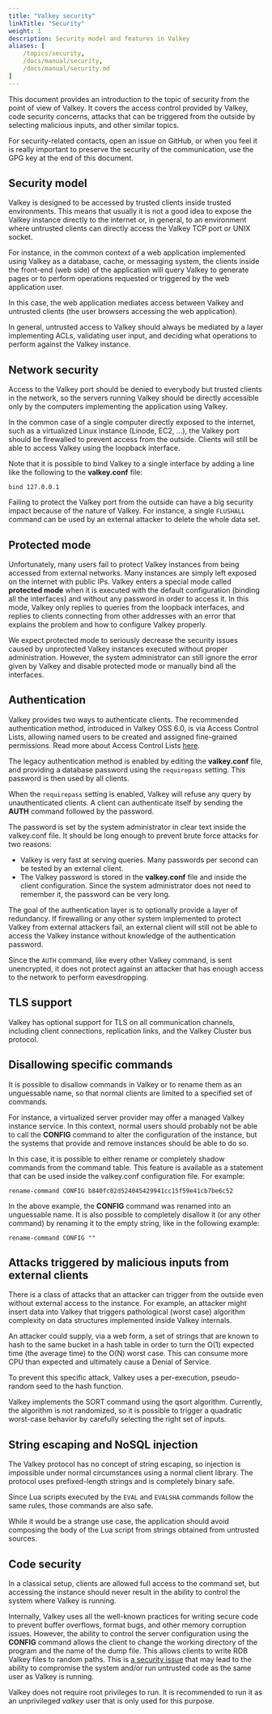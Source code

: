 ```yaml
---
title: "Valkey security"
linkTitle: "Security"
weight: 1
description: Security model and features in Valkey
aliases: [
    /topics/security,
    /docs/manual/security,
    /docs/manual/security.md
]
---
```


This document provides an introduction to the topic of security from the point of
view of Valkey. It covers the access control provided by Valkey, code security concerns,
attacks that can be triggered from the outside by selecting malicious inputs, and
other similar topics. 

For security-related contacts, open an issue on GitHub, or when you feel it
is really important to preserve the security of the communication, use the
GPG key at the end of this document.

## Security model

Valkey is designed to be accessed by trusted clients inside trusted environments.
This means that usually it is not a good idea to expose the Valkey instance
directly to the internet or, in general, to an environment where untrusted
clients can directly access the Valkey TCP port or UNIX socket.

For instance, in the common context of a web application implemented using Valkey
as a database, cache, or messaging system, the clients inside the front-end
(web side) of the application will query Valkey to generate pages or
to perform operations requested or triggered by the web application user.

In this case, the web application mediates access between Valkey and
untrusted clients (the user browsers accessing the web application).

In general, untrusted access to Valkey should
always be mediated by a layer implementing ACLs, validating user input,
and deciding what operations to perform against the Valkey instance.

## Network security

Access to the Valkey port should be denied to everybody but trusted clients
in the network, so the servers running Valkey should be directly accessible
only by the computers implementing the application using Valkey.

In the common case of a single computer directly exposed to the internet, such
as a virtualized Linux instance (Linode, EC2, ...), the Valkey port should be
firewalled to prevent access from the outside. Clients will still be able to
access Valkey using the loopback interface.

Note that it is possible to bind Valkey to a single interface by adding a line
like the following to the **valkey.conf** file:

    bind 127.0.0.1

Failing to protect the Valkey port from the outside can have a big security
impact because of the nature of Valkey. For instance, a single `FLUSHALL` command can be used by an external attacker to delete the whole data set.

## Protected mode

Unfortunately, many users fail to protect Valkey instances from being accessed
from external networks. Many instances are simply left exposed on the
internet with public IPs. Valkey enters a special mode called **protected mode** when it is
executed with the default configuration (binding all the interfaces) and
without any password in order to access it. In this mode, Valkey only replies to queries from the
loopback interfaces, and replies to clients connecting from other
addresses with an error that explains the problem and how to configure
Valkey properly.

We expect protected mode to seriously decrease the security issues caused
by unprotected Valkey instances executed without proper administration. However,
the system administrator can still ignore the error given by Valkey and
disable protected mode or manually bind all the interfaces.

## Authentication

Valkey provides two ways to authenticate clients.
The recommended authentication method, introduced in Valkey OSS 6.0, is via Access Control Lists, allowing named users to be created and assigned fine-grained permissions.
Read more about Access Control Lists [here](/docs/management/security/acl/).

The legacy authentication method is enabled by editing the **valkey.conf** file, and providing a database password using the `requirepass` setting.
This password is then used by all clients.

When the `requirepass` setting is enabled, Valkey will refuse any query by
unauthenticated clients. A client can authenticate itself by sending the
**AUTH** command followed by the password.

The password is set by the system administrator in clear text inside the
valkey.conf file. It should be long enough to prevent brute force attacks
for two reasons:

* Valkey is very fast at serving queries. Many passwords per second can be tested by an external client.
* The Valkey password is stored in the **valkey.conf** file and inside the client configuration. Since the system administrator does not need to remember it, the password can be very long.

The goal of the authentication layer is to optionally provide a layer of
redundancy. If firewalling or any other system implemented to protect Valkey
from external attackers fail, an external client will still not be able to
access the Valkey instance without knowledge of the authentication password.

Since the `AUTH` command, like every other Valkey command, is sent unencrypted, it
does not protect against an attacker that has enough access to the network to
perform eavesdropping.

## TLS support

Valkey has optional support for TLS on all communication channels, including
client connections, replication links, and the Valkey Cluster bus protocol.

## Disallowing specific commands

It is possible to disallow commands in Valkey or to rename them as an unguessable
name, so that normal clients are limited to a specified set of commands.

For instance, a virtualized server provider may offer a managed Valkey instance
service. In this context, normal users should probably not be able to
call the **CONFIG** command to alter the configuration of the instance,
but the systems that provide and remove instances should be able to do so.

In this case, it is possible to either rename or completely shadow commands from
the command table. This feature is available as a statement that can be used
inside the valkey.conf configuration file. For example:

    rename-command CONFIG b840fc02d524045429941cc15f59e41cb7be6c52

In the above example, the **CONFIG** command was renamed into an unguessable name.  It is also possible to completely disallow it (or any other command) by renaming it to the empty string, like in the following example:

    rename-command CONFIG ""

## Attacks triggered by malicious inputs from external clients

There is a class of attacks that an attacker can trigger from the outside even
without external access to the instance. For example, an attacker might insert data into Valkey that triggers pathological (worst case)
algorithm complexity on data structures implemented inside Valkey internals.

An attacker could supply, via a web form, a set of strings that
are known to hash to the same bucket in a hash table in order to turn the
O(1) expected time (the average time) to the O(N) worst case. This can consume more
CPU than expected and ultimately cause a Denial of Service.

To prevent this specific attack, Valkey uses a per-execution, pseudo-random
seed to the hash function.

Valkey implements the SORT command using the qsort algorithm. Currently,
the algorithm is not randomized, so it is possible to trigger a quadratic
worst-case behavior by carefully selecting the right set of inputs.

## String escaping and NoSQL injection

The Valkey protocol has no concept of string escaping, so injection
is impossible under normal circumstances using a normal client library.
The protocol uses prefixed-length strings and is completely binary safe.

Since Lua scripts executed by the `EVAL` and `EVALSHA` commands follow the
same rules, those commands are also safe.

While it would be a strange use case, the application should avoid composing the body of the Lua script from strings obtained from untrusted sources.

## Code security

In a classical setup, clients are allowed full access to the command set,
but accessing the instance should never result in the ability to control the
system where Valkey is running.

Internally, Valkey uses all the well-known practices for writing secure code to
prevent buffer overflows, format bugs, and other memory corruption issues.
However, the ability to control the server configuration using the **CONFIG**
command allows the client to change the working directory of the program and
the name of the dump file. This allows clients to write RDB Valkey files
to random paths. This is [a security issue](http://antirez.com/news/96) that may lead to the ability to compromise the system and/or run untrusted code as the same user as Valkey is running.

Valkey does not require root privileges to run. It is recommended to
run it as an unprivileged *valkey* user that is only used for this purpose.

